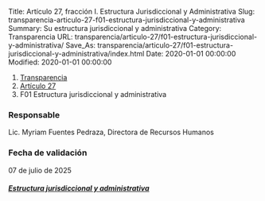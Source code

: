 Title: Artículo 27, fracción I. Estructura Jurisdiccional y Administrativa
Slug: transparencia-articulo-27-f01-estructura-jurisdiccional-y-administrativa
Summary: Su estructura jurisdiccional y administrativa
Category: Transparencia
URL: transparencia/articulo-27/f01-estructura-jurisdiccional-y-administrativa/
Save_As: transparencia/articulo-27/f01-estructura-jurisdiccional-y-administrativa/index.html
Date: 2020-01-01 00:00:00
Modified: 2020-01-01 00:00:00


<nav aria-label="breadcrumb">
<ol class="breadcrumb">
<li class="breadcrumb-item"><a href="../../">Transparencia</a></li>
<li class="breadcrumb-item"><a href="../">Artículo 27</a></li>
<li class="breadcrumb-item active" aria-current="page">F01 Estructura jurisdiccional y administrativa</li>
</ol>
</nav>



### Responsable

Lic. Myriam Fuentes Pedraza, Directora de Recursos Humanos

### Fecha de validación

07 de julio de 2025



##### [Estructura jurisdiccional y administrativa](https://www.pjecz.gob.mx/transparencia/articulo-21/f01-estructura-organica/)
